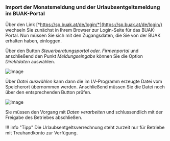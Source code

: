 ### Import der Monatsmeldung und der Urlaubsentgeltsmeldung im BUAK-Portal

Über den Link [*https://sp.buak.at/de/login/*](https://sp.buak.at/de/login/) wechseln Sie zunächst in Ihrem Browser zur Login-Seite für das BUAK-Portal. Nun müssen Sie sich mit den Zugangsdaten, die Sie von der BUAK erhalten haben, einloggen.

Über den Button *Steuerberatungsportal oder. Firmenportal* und anschließend den Punkt *Meldungseingabe* können Sie die Option *Direktdaten* auswählen.

![Image](<img/image482.png>)

Über *Datei auswählen* kann dann die im LV-Programm erzeugte Datei vom Speicherort übernommen werden. Anschließend müssen Sie die Datei noch über den entsprechenden Button prüfen.

![Image](<img/image483.emf>)

Sie müssen den Vorgang mit *Daten verarbeiten* und schlussendlich mit der Freigabe des Betriebes abschließen.

!!! info "Tipp"
    Die Urlaubsentgeltsverrechnung steht zurzeit nur für Betriebe mit Treuhandkonto zur Verfügung.
